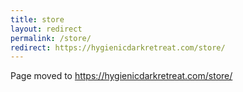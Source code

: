 ```yaml
---
title: store
layout: redirect
permalink: /store/
redirect: https://hygienicdarkretreat.com/store/
---
```


Page moved to <https://hygienicdarkretreat.com/store/>

